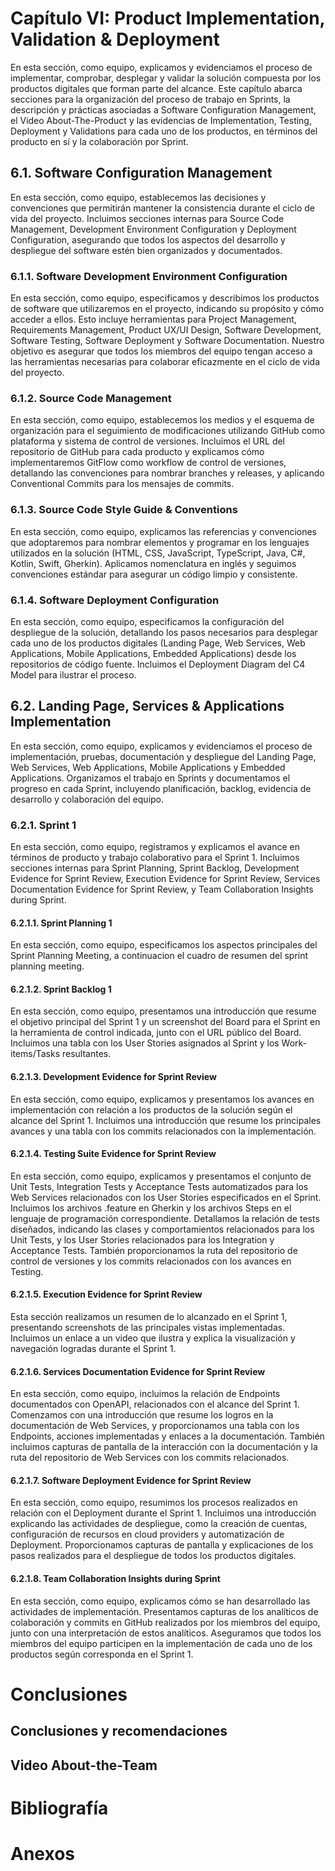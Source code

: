 # Capítulo VI: Product Implementation, Validation & Deployment

En esta sección, como equipo, explicamos y evidenciamos el proceso de implementar, comprobar, desplegar y validar la solución compuesta por los productos digitales que forman parte del alcance. Este capítulo abarca secciones para la organización del proceso de trabajo en Sprints, la descripción y prácticas asociadas a Software Configuration Management, el Video About-The-Product y las evidencias de Implementation, Testing, Deployment y Validations para cada uno de los productos, en términos del producto en sí y la colaboración por Sprint.

## 6.1. Software Configuration Management

En esta sección, como equipo, establecemos las decisiones y convenciones que permitirán mantener la consistencia durante el ciclo de vida del proyecto. Incluimos secciones internas para Source Code Management, Development Environment Configuration y Deployment Configuration, asegurando que todos los aspectos del desarrollo y despliegue del software estén bien organizados y documentados.

### 6.1.1. Software Development Environment Configuration

En esta sección, como equipo, especificamos y describimos los productos de software que utilizaremos en el proyecto, indicando su propósito y cómo acceder a ellos. Esto incluye herramientas para Project Management, Requirements Management, Product UX/UI Design, Software Development, Software Testing, Software Deployment y Software Documentation. Nuestro objetivo es asegurar que todos los miembros del equipo tengan acceso a las herramientas necesarias para colaborar eficazmente en el ciclo de vida del proyecto.

### 6.1.2. Source Code Management

En esta sección, como equipo, establecemos los medios y el esquema de organización para el seguimiento de modificaciones utilizando GitHub como plataforma y sistema de control de versiones. Incluimos el URL del repositorio de GitHub para cada producto y explicamos cómo implementaremos GitFlow como workflow de control de versiones, detallando las convenciones para nombrar branches y releases, y aplicando Conventional Commits para los mensajes de commits.

### 6.1.3. Source Code Style Guide & Conventions

En esta sección, como equipo, explicamos las referencias y convenciones que adoptaremos para nombrar elementos y programar en los lenguajes utilizados en la solución (HTML, CSS, JavaScript, TypeScript, Java, C#, Kotlin, Swift, Gherkin). Aplicamos nomenclatura en inglés y seguimos convenciones estándar para asegurar un código limpio y consistente.

### 6.1.4. Software Deployment Configuration

En esta sección, como equipo, especificamos la configuración del despliegue de la solución, detallando los pasos necesarios para desplegar cada uno de los productos digitales (Landing Page, Web Services, Web Applications, Mobile Applications, Embedded Applications) desde los repositorios de código fuente. Incluimos el Deployment Diagram del C4 Model para ilustrar el proceso.

## 6.2. Landing Page, Services & Applications Implementation

En esta sección, como equipo, explicamos y evidenciamos el proceso de implementación, pruebas, documentación y despliegue del Landing Page, Web Services, Web Applications, Mobile Applications y Embedded Applications. Organizamos el trabajo en Sprints y documentamos el progreso en cada Sprint, incluyendo planificación, backlog, evidencia de desarrollo y colaboración del equipo.

### 6.2.1. Sprint 1

En esta sección, como equipo, registramos y explicamos el avance en términos de producto y trabajo colaborativo para el Sprint 1. Incluimos secciones internas para Sprint Planning, Sprint Backlog, Development Evidence for Sprint Review, Execution Evidence for Sprint Review, Services Documentation Evidence for Sprint Review, y Team Collaboration Insights during Sprint.

#### 6.2.1.1. Sprint Planning 1

En esta sección, como equipo, especificamos los aspectos principales del Sprint Planning Meeting, a continuacion el cuadro de resumen del sprint planning meeting.

#### 6.2.1.2. Sprint Backlog 1

En esta sección, como equipo, presentamos una introducción que resume el objetivo principal del Sprint 1 y un screenshot del Board para el Sprint en la herramienta de control indicada, junto con el URL público del Board. Incluimos una tabla con los User Stories asignados al Sprint y los Work-items/Tasks resultantes.

#### 6.2.1.3. Development Evidence for Sprint Review

En esta sección, como equipo, explicamos y presentamos los avances en implementación con relación a los productos de la solución según el alcance del Sprint 1. Incluimos una introducción que resume los principales avances y una tabla con los commits relacionados con la implementación.

#### 6.2.1.4. Testing Suite Evidence for Sprint Review

En esta sección, como equipo, explicamos y presentamos el conjunto de Unit Tests, Integration Tests y Acceptance Tests automatizados para los Web Services relacionados con los User Stories especificados en el Sprint. Incluimos los archivos .feature en Gherkin y los archivos Steps en el lenguaje de programación correspondiente. Detallamos la relación de tests diseñados, indicando las clases y comportamientos relacionados para los Unit Tests, y los User Stories relacionados para los Integration y Acceptance Tests. También proporcionamos la ruta del repositorio de control de versiones y los commits relacionados con los avances en Testing.

#### 6.2.1.5. Execution Evidence for Sprint Review

Esta sección realizamos un resumen de lo alcanzado en el Sprint 1, presentando screenshots de las principales vistas implementadas. Incluimos un enlace a un video que ilustra y explica la visualización y navegación logradas durante el Sprint 1.

#### 6.2.1.6. Services Documentation Evidence for Sprint Review

En esta sección, como equipo, incluimos la relación de Endpoints documentados con OpenAPI, relacionados con el alcance del Sprint 1. Comenzamos con una introducción que resume los logros en la documentación de Web Services, y proporcionamos una tabla con los Endpoints, acciones implementadas y enlaces a la documentación. También incluimos capturas de pantalla de la interacción con la documentación y la ruta del repositorio de Web Services con los commits relacionados.

#### 6.2.1.7. Software Deployment Evidence for Sprint Review

En esta sección, como equipo, resumimos los procesos realizados en relación con el Deployment durante el Sprint 1. Incluimos una introducción explicando las actividades de despliegue, como la creación de cuentas, configuración de recursos en cloud providers y automatización de Deployment. Proporcionamos capturas de pantalla y explicaciones de los pasos realizados para el despliegue de todos los productos digitales.

#### 6.2.1.8. Team Collaboration Insights during Sprint

En esta sección, como equipo, explicamos cómo se han desarrollado las actividades de implementación. Presentamos capturas de los analíticos de colaboración y commits en GitHub realizados por los miembros del equipo, junto con una interpretación de estos analíticos. Aseguramos que todos los miembros del equipo participen en la implementación de cada uno de los productos según corresponda en el Sprint 1. 

# Conclusiones
## Conclusiones y recomendaciones
## Video About-the-Team

# Bibliografía

# Anexos
